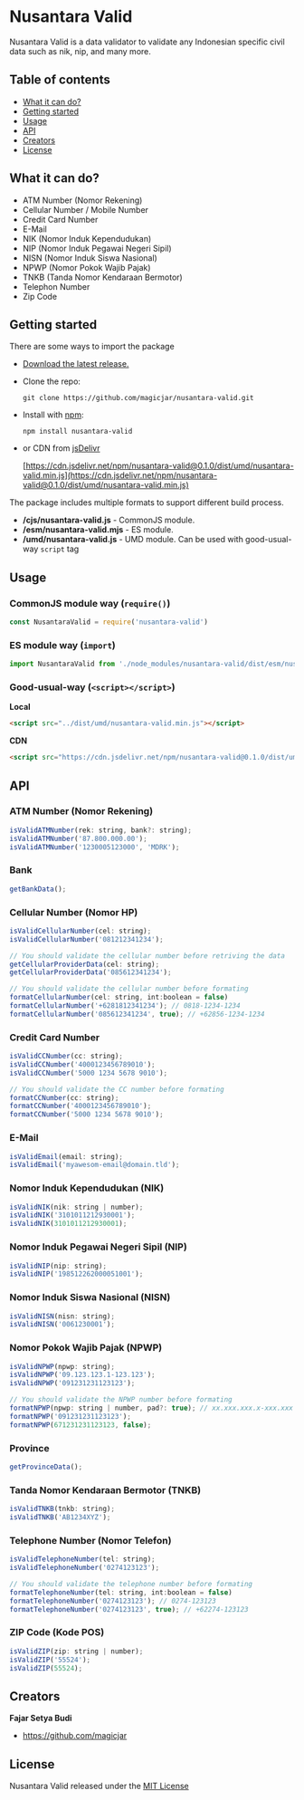 # Nusantara Valid

Nusantara Valid is a data validator to validate any Indonesian specific civil data such as nik, nip, and many more.

## Table of contents

- [What it can do?](#what-it-can-do)
- [Getting started](#getting-started)
- [Usage](#usage)
- [API](#api)
- [Creators](#creators)
- [License](#license)

## What it can do?

- ATM Number (Nomor Rekening)
- Cellular Number / Mobile Number
- Credit Card Number
- E-Mail
- NIK (Nomor Induk Kependudukan)
- NIP (Nomor Induk Pegawai Negeri Sipil)
- NISN (Nomor Induk Siswa Nasional)
- NPWP (Nomor Pokok Wajib Pajak)
- TNKB (Tanda Nomor Kendaraan Bermotor)
- Telephon Number
- Zip Code

## Getting started

There are some ways to import the package
- [Download the latest release.](https://github.com/magicjar/nusantara-valid/releases)
- Clone the repo:

    `git clone https://github.com/magicjar/nusantara-valid.git`
    
- Install with [npm](https://www.npmjs.com/):
    
    `npm install nusantara-valid`

- or CDN from [jsDelivr](https://www.jsdelivr.com)

    [https://cdn.jsdelivr.net/npm/nusantara-valid@0.1.0/dist/umd/nusantara-valid.min.js](https://cdn.jsdelivr.net/npm/nusantara-valid@0.1.0/dist/umd/nusantara-valid.min.js)

The package includes multiple formats to support different build process.
- **/cjs/nusantara-valid.js** - CommonJS module.
- **/esm/nusantara-valid.mjs** - ES module.
- **/umd/nusantara-valid.js** - UMD module. Can be used with good-usual-way `script` tag

## Usage

### CommonJS module way (`require()`)
``` javascript
const NusantaraValid = require('nusantara-valid')
```

### ES module way (`import`)
``` javascript
import NusantaraValid from './node_modules/nusantara-valid/dist/esm/nusantara-valid.mjs'
```

### Good-usual-way (`<script></script>`)

**Local**
``` html
<script src="../dist/umd/nusantara-valid.min.js"></script>
```

**CDN**
``` html
<script src="https://cdn.jsdelivr.net/npm/nusantara-valid@0.1.0/dist/umd/nusantara-valid.min.js"></script>
```

## API

### ATM Number (Nomor Rekening)
``` javascript
isValidATMNumber(rek: string, bank?: string);
isValidATMNumber('87.800.000.00');
isValidATMNumber('1230005123000', 'MDRK');
```

### Bank
``` javascript
getBankData();
```

### Cellular Number (Nomor HP)
``` javascript
isValidCellularNumber(cel: string);
isValidCellularNumber('081212341234');

// You should validate the cellular number before retriving the data
getCellularProviderData(cel: string);
getCellularProviderData('085612341234');

// You should validate the cellular number before formating
formatCellularNumber(cel: string, int:boolean = false)
formatCellularNumber('+6281812341234'); // 0818-1234-1234
formatCellularNumber('085612341234', true); // +62856-1234-1234
```

### Credit Card Number
``` javascript
isValidCCNumber(cc: string);
isValidCCNumber('4000123456789010');
isValidCCNumber('5000 1234 5678 9010');

// You should validate the CC number before formating
formatCCNumber(cc: string);
formatCCNumber('4000123456789010');
formatCCNumber('5000 1234 5678 9010');
```

### E-Mail
``` javascript
isValidEmail(email: string);
isValidEmail('myawesom-email@domain.tld');
```

### Nomor Induk Kependudukan (NIK)
``` javascript
isValidNIK(nik: string | number);
isValidNIK('3101011212930001');
isValidNIK(3101011212930001);
```

### Nomor Induk Pegawai Negeri Sipil (NIP)
``` javascript
isValidNIP(nip: string);
isValidNIP('198512262000051001');
```

### Nomor Induk Siswa Nasional (NISN)
``` javascript
isValidNISN(nisn: string);
isValidNISN('0061230001');
```

### Nomor Pokok Wajib Pajak (NPWP)
``` javascript
isValidNPWP(npwp: string);
isValidNPWP('09.123.123.1-123.123');
isValidNPWP('091231231123123');

// You should validate the NPWP number before formating
formatNPWP(npwp: string | number, pad?: true); // xx.xxx.xxx.x-xxx.xxx
formatNPWP('091231231123123');
formatNPWP(671231231123123, false);
```

### Province
``` javascript
getProvinceData();
```

### Tanda Nomor Kendaraan Bermotor (TNKB)
``` javascript
isValidTNKB(tnkb: string);
isValidTNKB('AB1234XYZ');
```

### Telephone Number (Nomor Telefon)
``` javascript
isValidTelephoneNumber(tel: string);
isValidTelephoneNumber('0274123123');

// You should validate the telephone number before formating
formatTelephoneNumber(tel: string, int:boolean = false)
formatTelephoneNumber('0274123123'); // 0274-123123
formatTelephoneNumber('0274123123', true); // +62274-123123
```

### ZIP Code (Kode POS)
``` javascript
isValidZIP(zip: string | number);
isValidZIP('55524');
isValidZIP(55524);
```

## Creators

**Fajar Setya Budi**

- <https://github.com/magicjar>

## License

Nusantara Valid released under the [MIT License](https://github.com/magicjar/nusantara-valid/blob/master/LICENSE)